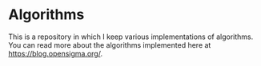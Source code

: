 # Algorithms

This is a repository in which I keep various implementations of algorithms. 
You can read more about the algorithms implemented here at https://blog.opensigma.org/.
